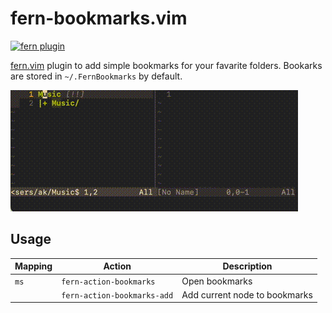 # fern-bookmarks.vim

[![fern plugin](https://img.shields.io/badge/🌿%20fern-plugin-yellowgreen)](https://github.com/lambdalisue/fern.vim)

[fern.vim](https://github.com/lambdalisue/fern.vim) plugin to add simple bookmarks for
your favarite folders. Bookarks are stored in `~/.FernBookmarks` by default.

![demo](bookmarks.gif)

## Usage

| Mapping | Action                      | Description                    |
| ------- | --------------------------- | ------------------------------ |
| `ms`    | `fern-action-bookmarks`     | Open bookmarks                 |
|         | `fern-action-bookmarks-add` | Add current node to bookmarks  |
